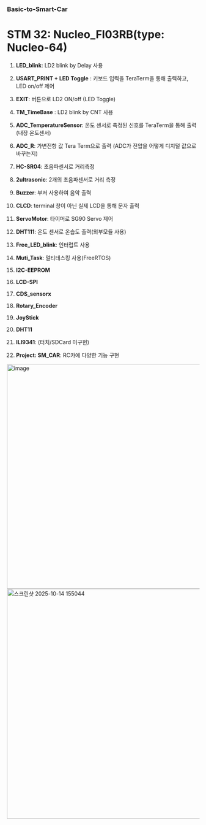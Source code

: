 ### Basic-to-Smart-Car

# STM 32: Nucleo_Fl03RB(type: Nucleo-64)

1) **LED_blink**: LD2 blink by Delay 사용
2) **USART_PRINT + LED Toggle** : 키보드 입력을 TeraTerm을 통해 출력하고, LED on/off 제어
3) **EXIT**: 버튼으로 LD2 ON/off (LED Toggle)
4) **TM_TimeBase** : LD2 blink by CNT 사용
5) **ADC_TemperatureSensor**: 온도 센서로 측정된 신호를 TeraTerm을 통해 출력(내장 온도센서)
6) **ADC_R**: 가변전항 값 Tera Term으로 출력 (ADC가 전압을 어떻게 디지털 값으로 바꾸는지)
7) **HC-SR04**: 초음파센서로 거리측정
8) **2ultrasonic**: 2개의 초음파센서로 거리 측정
9) **Buzzer**: 부저 사용하여 음악 출력
10) **CLCD**: terminal 창이 아닌 실제 LCD을 통해 문자 출력
11) **ServoMotor**: 타이머로 SG90 Servo 제어
12) **DHT111**: 온도 센서로 온습도 출력(외부모듈 사용)
13) **Free_LED_blink**: 인터럽트 사용
14) **Muti_Task**:  멀티테스킹 사용(FreeRTOS)
15) **I2C-EEPROM**
16) **LCD-SPI**
17) **CDS_sensorx**
18) **Rotary_Encoder**
19) **JoyStick**
20) **DHT11**
21) **ILI9341**: (터치/SDCard 미구현)


15) **Project: SM_CAR**: RC카에 다양한 기능 구현


<img width="644" height="586" alt="image" src="https://github.com/user-attachments/assets/a9653899-7a52-4817-a853-589276252441" />
<img width="952" height="600" alt="스크린샷 2025-10-14 155044" src="https://github.com/user-attachments/assets/bd79cc96-a182-49e0-b34c-98842200b0b6" />


     
     
